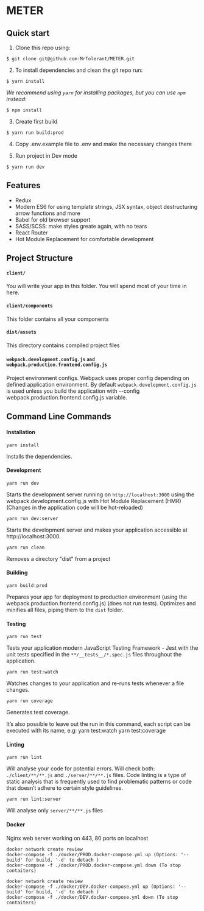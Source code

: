 # METER

## Quick start

1. Clone this repo using:
  ```shell
  $ git clone git@github.com:MrTolerant/METER.git
  ```

2. To install dependencies and clean the git repo run:

  ```shell
  $ yarn install
  ```

  *We recommend using `yarn` for installing packages, but you can use `npm` instead*:

  ```shell
  $ npm install
  ```
3. Create first build

  ```shell
  $ yarn run build:prod
  ```
4. Copy .env.example file to .env and make the necessary changes there

5. Run project in Dev mode

  ```shell
  $ yarn run dev
  ```

## Features

* Redux
* Modern ES6 for using template strings, JSX syntax, object destructuring arrow functions and more
* Babel for old browser support
* SASS/SCSS: make styles greate again, with no tears
* React Router
* Hot Module Replacement for comfortable development

## Project Structure

#### `client/`

You will write your app in this folder. You will spend most of your time in here.

#### `client/components`

This folder contains all your components

#### `dist/assets`
This directory contains compiled project files

#### `webpack.development.config.js` `and webpack.production.frontend.config.js`
Project environment configs. Webpack uses proper config depending on defined application environment. 
By default `webpack.development.config.js` is used unless you build the application with --config webpack.production.frontend.config.js variable.


## Command Line Commands

#### Installation

```Shell
yarn install
```
Installs the dependencies.

#### Development

```Shell
yarn run dev
```

Starts the development server running on `http://localhost:3000` using the webpack.development.config.js with Hot Module Replacement (HMR) (Changes in the application code will be hot-reloaded)

```Shell
yarn run dev:server
```

Starts the development server and makes your application accessible at http://localhost:3000.

```Shell
yarn run clean
```
Removes a directory "dist" from a project

#### Building

```Shell
yarn build:prod
```

Prepares your app for deployment to production environment (using the webpack.production.frontend.config.js) (does not run tests). Optimizes and minifies all files, piping them to the `dist` folder.


#### Testing

```Shell
yarn run test
```

Tests your application modern JavaScript Testing Framework - Jest with the unit tests specified in the `**/__tests__/*.spec.js` files
throughout the application.

```Shell
yarn run test:watch
```

Watches changes to your application and re-runs tests whenever a file changes.

```Shell
yarn run coverage
```

Generates test coverage.


It’s also possible to leave out the run in this command, each script can be executed with its name, e.g:
yarn test:watch
yarn test:coverage

#### Linting

```Shell
yarn run lint
```
Will analyse your code for potential errors. Will check both: `./client/**/**.js` and `./server/**/**.js` files.
Code linting is a type of static analysis that is frequently used to find problematic patterns or code that doesn’t adhere to certain style guidelines. 


```Shell
yarn run lint:server
```

Will analyse only  `server/**/**.js` files

#### Docker
Nginx web server working on 443, 80 ports on localhost

```run production
docker network create review
docker-compose -f ./docker/PROD.docker-compose.yml up (Options: '--build' for build, '-d' to detach )
docker-compose -f ./docker/PROD.docker-compose.yml down (To stop contaiters)
```
```run develop
docker network create review
docker-compose -f ./docker/DEV.docker-compose.yml up (Options: '--build' for build, '-d' to detach )
docker-compose -f ./docker/DEV.docker-compose.yml down (To stop contaiters)
```
